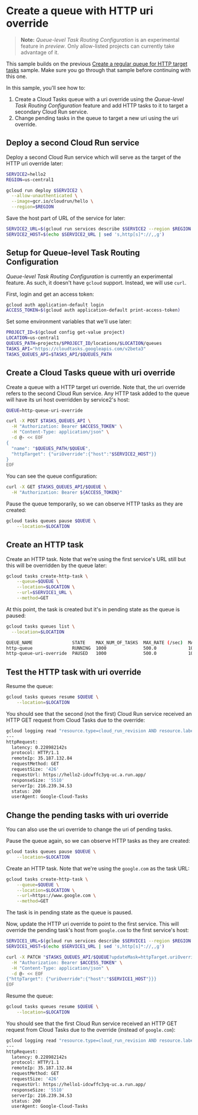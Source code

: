 # Create a queue with HTTP uri override

> **Note:** *Queue-level Task Routing Configuration* is an experimental feature
> in *preview*. Only allow-listed projects can currently take advantage of it.

This sample builds on the previous [Create a regular queue for HTTP target
tasks](../queue-http-tasks/) sample. Make sure you go through that sample before
continuing with this one.

In this sample, you'll see how to:

1. Create a Cloud Tasks queue with a uri override using the *Queue-level Task
   Routing Configuration* feature and add HTTP tasks to it to target a secondary
   Cloud Run service.
1. Change pending tasks in the queue to target a new uri using the uri override.

## Deploy a second Cloud Run service

Deploy a second Cloud Run service which will serve as the target of the HTTP uri
override later:

```sh
SERVICE2=hello2
REGION=us-central1

gcloud run deploy $SERVICE2 \
  --allow-unauthenticated \
  --image=gcr.io/cloudrun/hello \
  --region=$REGION
```

Save the host part of URL of the service for later:

```sh
SERVICE2_URL=$(gcloud run services describe $SERVICE2 --region $REGION --format 'value(status.url)')
SERVICE2_HOST=$(echo $SERVICE2_URL | sed 's,http[s]*://,,g')
```

## Setup for Queue-level Task Routing Configuration

*Queue-level Task Routing Configuration* is currently an experimental feature.
As such, it doesn't have `gcloud` support. Instead, we will use `curl`.

First, login and get an access token:

```sh
gcloud auth application-default login
ACCESS_TOKEN=$(gcloud auth application-default print-access-token)
```

Set some environment variables that we'll use later:

```sh
PROJECT_ID=$(gcloud config get-value project)
LOCATION=us-central1
QUEUES_PATH=projects/$PROJECT_ID/locations/$LOCATION/queues
TASKS_API="https://cloudtasks.googleapis.com/v2beta3"
TASKS_QUEUES_API=$TASKS_API/$QUEUES_PATH
```

## Create a Cloud Tasks queue with uri override

Create a queue with a HTTP target uri override. Note that, the uri override
refers to the second Cloud Run service. Any HTTP task added to the queue will
have its uri host overridden by service2's host:

```sh
QUEUE=http-queue-uri-override

curl -X POST $TASKS_QUEUES_API \
  -H "Authorization: Bearer $ACCESS_TOKEN" \
  -H "Content-Type: application/json" \
  -d @- << EOF
{
  "name": "$QUEUES_PATH/$QUEUE",
  "httpTarget": {"uriOverride":{"host":"$SERVICE2_HOST"}}
}
EOF
```

You can see the queue configuration:

```sh
curl -X GET $TASKS_QUEUES_API/$QUEUE \
  -H "Authorization: Bearer ${ACCESS_TOKEN}"
```

Pause the queue temporarily, so we can observe HTTP tasks as they are created:

```sh
gcloud tasks queues pause $QUEUE \
    --location=$LOCATION
```

## Create an HTTP task

Create an HTTP task. Note that we're using the first service's URL still but
this will be overridden by the queue later:

```sh
gcloud tasks create-http-task \
    --queue=$QUEUE \
    --location=$LOCATION \
    --url=$SERVICE1_URL \
    --method=GET
```

At this point, the task is created but it's in pending state as the queue is
paused:

```sh
gcloud tasks queues list \
  --location=$LOCATION

QUEUE_NAME               STATE    MAX_NUM_OF_TASKS  MAX_RATE (/sec)  MAX_ATTEMPTS
http-queue               RUNNING  1000              500.0            100
http-queue-uri-override  PAUSED   1000              500.0            100
```

## Test the HTTP task with uri override

Resume the queue:

```sh
gcloud tasks queues resume $QUEUE \
    --location=$LOCATION
```

You should see that the second (not the first) Cloud Run service received an HTTP GET request from
Cloud Tasks due to the override:

```sh
gcloud logging read "resource.type=cloud_run_revision AND resource.labels.service_name=$SERVICE2" --limit 1
---
httpRequest:
  latency: 0.228982142s
  protocol: HTTP/1.1
  remoteIp: 35.187.132.84
  requestMethod: GET
  requestSize: '426'
  requestUrl: https://hello2-idcwffc3yq-uc.a.run.app/
  responseSize: '5510'
  serverIp: 216.239.34.53
  status: 200
  userAgent: Google-Cloud-Tasks
```

## Change the pending tasks with uri override

You can also use the uri override to change the uri of pending tasks.

Pause the queue again, so we can observe HTTP tasks as they are created:

```sh
gcloud tasks queues pause $QUEUE \
    --location=$LOCATION
```

Create an HTTP task. Note that we're using the `google.com` as the task URL:

```sh
gcloud tasks create-http-task \
    --queue=$QUEUE \
    --location=$LOCATION \
    --url=https://www.google.com \
    --method=GET
```

The task is in pending state as the queue is paused.

Now, update the HTTP uri override to point to the first service. This will override
the pending task's host from `google.com` to the first service's host:

```sh
SERVICE1_URL=$(gcloud run services describe $SERVICE1 --region $REGION --format 'value(status.url)')
SERVICE1_HOST=$(echo $SERVICE1_URL | sed 's,http[s]*://,,g')

curl -X PATCH "$TASKS_QUEUES_API/$QUEUE?updateMask=httpTarget.uriOverride" \
  -H "Authorization: Bearer $ACCESS_TOKEN" \
  -H "Content-Type: application/json" \
  -d @- << EOF
{"httpTarget": {"uriOverride":{"host":"$SERVICE1_HOST"}}}
EOF
```

Resume the queue:

```sh
gcloud tasks queues resume $QUEUE \
    --location=$LOCATION
```

You should see that the first Cloud Run service received an HTTP GET request from
Cloud Tasks due to the override (instead of `google.com`):

```sh
gcloud logging read "resource.type=cloud_run_revision AND resource.labels.service_name=$SERVICE1" --limit 1
---
httpRequest:
  latency: 0.228982142s
  protocol: HTTP/1.1
  remoteIp: 35.187.132.84
  requestMethod: GET
  requestSize: '426'
  requestUrl: https://hello1-idcwffc3yq-uc.a.run.app/
  responseSize: '5510'
  serverIp: 216.239.34.53
  status: 200
  userAgent: Google-Cloud-Tasks
```
